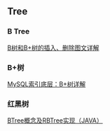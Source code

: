 ## Tree









### B Tree

[B树和B+树的插入、删除图文详解](https://www.cnblogs.com/nullzx/p/8729425.html)

### B+树



[MySQL索引底层：B+树详解](https://mp.weixin.qq.com/s/FXOEq-T7pDSlbwccW_2l_w)

### 红黑树

[BTree概念及RBTree实现（JAVA）](https://blog.csdn.net/qq_41587409/article/details/105739433)

